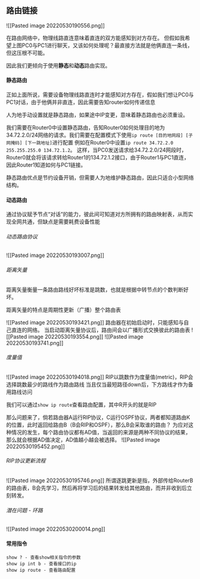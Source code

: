 ## 路由链接
![[Pasted image 20220530190556.png]]

在路由网络中，物理线路直连意味着直连的双方能感知到对方存在。
但假如我希望上图PC0与PC1进行聊天，又该如何处理呢？最直接方法就是他俩直连一条线，但这压根不可能。

因此我们更倾向于使用**静态**和**动态**路由实现。

#### 静态路由
正如上面所说，需要设备物理线路直连时才能感知对方存在，假如我们想让PC0与PC1对话，由于他俩并非直连，因此需要告知router如何传递信息

人为地手动设置就是静态路由，如果途中IP变更，意味着静态路由也必须重设。

我们需要在Router0中设置静态路由，告知Router0如何处理目的地为34.72.2.0/24网络的请求。我们需要在配置模式下使用`ip route [目的地网段] [子网掩码] [下一跳地址]`进行配置
例如在Router0中设置`ip route 34.72.2.0 255.255.255.0 134.72.1.2`。
这样，当PC0发送请求给34.72.2.0/24网段时，Router0就会将该请求转给Router1的134.72.1.2接口，由于Router1与PC1直连，因此Router1知道如何与PC1链接。

静态路由优点是节约设备开销，但需要人为地维护静态路由，因此只适合小型网络结构。

#### 动态路由
通过协议赋予节点“对话”的能力，彼此间可知道对方所拥有的路由映射表，从而实现全网共通，但缺点是需要耗费设备性能

###### 动态路由协议
![[Pasted image 20220530193007.png]]

###### 距离矢量
距离矢量衡量一条路由路线好坏标准是跳数，也就是根据中转节点的个数判断好坏。

距离矢量的特点是周期性更新（广播）整个路由表

![[Pasted image 20220530193421.png]]
路由器在初始启动时，只能感知与自己直连的网络。
当启动距离矢量协议后，路由间会以广播形式交换彼此的路由表
![[Pasted image 20220530193554.png]]
![[Pasted image 20220530193741.png]]

###### 度量值
![[Pasted image 20220530194018.png]]
RIP以跳数作为度量值(metric)，RIP会选择跳数最少的路线作为路由路线
当且仅当最短路径down后，下方路线才作为备用路线访问

我们可以通过`show ip route`查看路由配置，其中R开头的就是RIP

那么问题来了，倘若路由器A运行RIP协议，C运行OSPF协议，两者都知道路由K的位置，此时返回给路由B（B会RIP和OSPF），那么B会采取谁的路由？
为应对这种情况的发生，每个路由协议都有AD值，当返回的来源是两种不同协议的结果，那么就会根据AD值决定，AD值越小越会被选择。
![[Pasted image 20220530195452.png]]

###### RIP协议更新流程
![[Pasted image 20220530195746.png]]
所谓逐跳更新是指，外部传给RouterB的路由表，B会先学习，然后再将学习后的结果转发给其他路由，而并非收到后立刻转发。

###### 潜在问题 - 环路
![[Pasted image 20220530200014.png]]

#### 常用指令
```
show ? - 查看show相关指令的参数
show ip int b - 查看接口的ip
show ip route - 查看路由配置
```